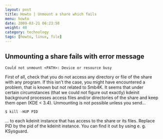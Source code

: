 ```yaml
---
layout: post
title: Howto | Unmount a share which fails
menu: howto
date: 2009-03-21 06:23:50
weight: 40
category: technology
tags: [howto, linux, file]
---
```


## Unmounting a share fails with error message

    Could not unmount <PATH>: Device or resource busy

First of all, check that you do not access any directory or file of the share with any program. If this isn't the case, you might have encountered a problem, that is known but not related to Smb4K. It seems that under certain circumstances (that we could not figure out exactly) kdeinit background processes access files and/or directories of the share and keep them open (KDE < 3.4). Unmounting is not possible unless you send...

<!--more-->

    $ kill -HUP PID

... to each kdeinit instance that has access to the share or its files. Replace PID by the pid of the kdeinit instance. You can find it out by using e. g. KSysguard.

